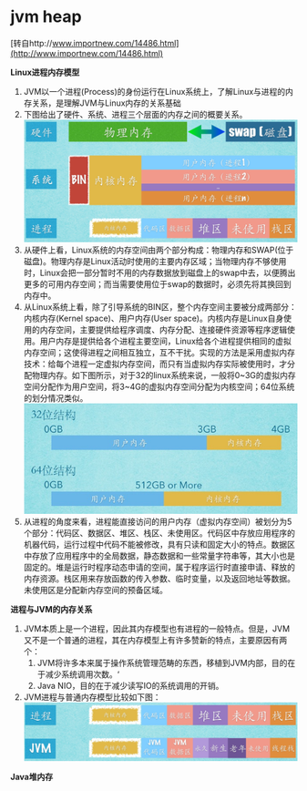 jvm heap
===========

[转自http://www.importnew.com/14486.html](http://www.importnew.com/14486.html)

**Linux进程内存模型**
1. JVM以一个进程(Process)的身份运行在Linux系统上，了解Linux与进程的内存关系，是理解JVM与Linux内存的关系基础
2. 下图给出了硬件、系统、进程三个层面的内存之间的概要关系。
    ![进程与内存](../../imgs/linux_process.jpg)
3. 从硬件上看，Linux系统的内存空间由两个部分构成：物理内存和SWAP(位于磁盘)。物理内存是Linux活动时使用的主要内存区域；当物理内存不够使用时，Linux会把一部分暂时不用的内存数据放到磁盘上的swap中去，以便腾出更多的可用内存空间；而当需要使用位于swap的数据时，必须先将其换回到内存中。
4. 从Linux系统上看，除了引导系统的BIN区，整个内存空间主要被分成两部分：内核内存(Kernel space)、用户内存(User space)。内核内存是Linux自身使用的内存空间，主要提供给程序调度、内存分配、连接硬件资源等程序逻辑使用。用户内存是提供给各个进程主要空间，Linux给各个进程提供相同的虚拟内存空间；这使得进程之间相互独立，互不干扰。实现的方法是采用虚拟内存技术：给每个进程一定虚拟内存空间，而只有当虚拟内存实际被使用时，才分配物理内存。如下图所示，对于32的linux系统来说，一般将0~3G的虚拟内存空间分配作为用户空间，将3~4G的虚拟内存空间分配为内核空间；64位系统的划分情况类似。
    ![内存空间划分](../../imgs/memory_partition.jpg)
5. 从进程的角度来看，进程能直接访问的用户内存（虚拟内存空间）被划分为5个部分：代码区、数据区、堆区、栈区、未使用区。代码区中存放应用程序的机器代码，运行过程中代码不能被修改，具有只读和固定大小的特点。数据区中存放了应用程序中的全局数据，静态数据和一些常量字符串等，其大小也是固定的。堆是运行时程序动态申请的空间，属于程序运行时直接申请、释放的内存资源。栈区用来存放函数的传入参数、临时变量，以及返回地址等数据。未使用区是分配新内存空间的预备区域。

**进程与JVM的内存关系**
1. JVM本质上是一个进程，因此其内存模型也有进程的一般特点。但是，JVM又不是一个普通的进程，其在内存模型上有许多赞新的特点，主要原因有两个：
    1. JVM将许多本来属于操作系统管理范畴的东西，移植到JVM内部，目的在于减少系统调用次数。‘
    2. Java NIO，目的在于减少读写IO的系统调用的开销。
2. JVM进程与普通内存模型比较如下图：
    ![模型比较](../../imgs/memory_modle_compare.jpg)

**Java堆内存**

